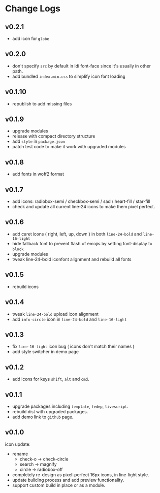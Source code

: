 # Change Logs

## v0.2.1

 - add icon for `globe`


## v0.2.0

 - don't specify `src` by default in ldi font-face since it's usually in other path.
 - add bundled `index.min.css` to simplify icon font loading


## v0.1.10

 - republish to add missing files


## v0.1.9

 - upgrade modules
 - release with compact directory structure
 - add `style` in `package.json`
 - patch test code to make it work with upgraded modules


## v0.1.8

 - add fonts in woff2 format


## v0.1.7

 - add icons: radiobox-semi / checkbox-semi / sad / heart-fill / star-fill
 - check and update all current line-24 icons to make them pixel perfect.


## v0.1.6

 - add caret icons ( right, left, up, down ) in both `line-24-bold` and `line-16-light`
 - hide fallback font to prevent flash of emojis by setting font-display to `block`
 - upgrade modules
 - tweak line-24-bold iconfont alignment and rebuild all fonts


## v0.1.5

 - rebuild icons


## v0.1.4

 - tweak `line-24-bold` upload icon alignment
 - add `info-circle` icon in `line-24-bold` and `line-16-light`


## v0.1.3

 - fix `line-16-light` icon bug ( icons don't match their names )
 - add style switcher in demo page

## v0.1.2

 - add icons for keys `shift`, `alt` and `cmd`.


## v0.1.1

 - upgrade packages including `template`, `fedep`, `livescript`.
 - rebuild dist with upgraded packages.
 - add demo link to `github` page.


## v0.1.0 

icon update:

 - rename
   - check-o -> check-circle
   - search -> magnify
   - circle -> radiobox-off
 - completely re-design as pixel-perfect 16px icons, in line-light style.
 - update buliding process and add preview functionality.
 - support custom build in place or as a module.



